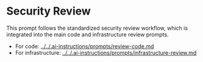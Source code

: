# Security Review

This prompt follows the standardized security review workflow, which is integrated into the main code and infrastructure review prompts.

- For code: [../../.ai-instructions/prompts/review-code.md](../../.ai-instructions/prompts/review-code.md)
- For infrastructure: [../../.ai-instructions/prompts/infrastructure-review.md](../../.ai-instructions/prompts/infrastructure-review.md)
